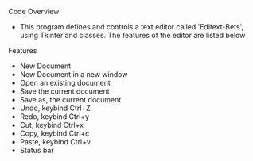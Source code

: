 Code Overview
+ This program defines and controls a text editor called 'Editext-Bets', using Tkinter and classes. The features of the editor are listed below

Features
+ New Document
+ New Document in a new window
+ Open an existing document
+ Save the current document
+ Save as, the current document
+ Undo, keybind Ctrl+Z
+ Redo, keybind Ctrl+y
+ Cut, keybind Ctrl+x
+ Copy, keybind Ctrl+c
+ Paste, keybind Ctrl+v
+ Status bar
